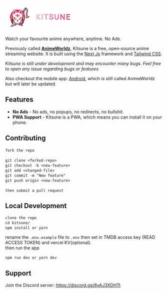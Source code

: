 ![logo.png](logo.png)

Watch your favourite anime anywhere, anytime. No Ads.

Previously called [**AnimeWorldz**](https://github.com/Dovakiin0/Kitsune/tree/v2.0), Kitsune is a free, open-source anime streaming website. It is built using the [Next Js](https://nextjs.org/) framework and [Tailwind CSS](https://tailwindcss.com/).

_Kitsune is still under development and may encounter many bugs. Feel free to open any issue regarding bugs or features_

Also checkout the mobile app: [Android](https://github.com/Dovakiin0/animeworldz-mobile), which is still called AnimeWorldz but will later be updated.

## Features

- **No Ads** - No ads, no popups, no redirects, no bullshit.
- **PWA Support** - Kitsune is a PWA, which means you can install it on your phone.

## Contributing

```
fork the repo

git clone <forked-repo>
git checkout -b <new-feature>
git add <changed-file>
git commit -m "New feature"
git push origin <new-feature>

then submit a pull request
```

## Local Development

```
clone the repo
cd kitsune/
npm install or yarn
```

rename the `.env.example` file to `.env` then set in TMDB access key (READ ACCESS TOKEN) and vercel KV(optional).  
then run the app

```
npm run dev or yarn dev
```

## Support

Join the Discord server: <https://discord.gg/6yAJ3XDHTt>
